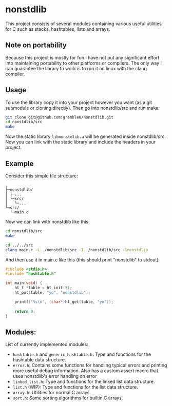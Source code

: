 # nonstdlib
This project consists of several modules containing various useful utilities for C such as stacks, hashtables, lists and arrays.

## Note on portability
Because this project is mostly for fun I have not put any significant effort into maintaining portability to other platforms or compilers. The only way i can guarantee the library to work is to run it on linux with the clang compiler.

## Usage
To use the library copy it into your project however you want (as a git submodule or cloning directly). Then go into nonstdlib/src and run make:
```sh
git clone git@github.com:gremble0/nonstdlib.git
cd nonstdlib/src
make
```
Now the static library `libnonstdlib.a` will be generated inside nonstdlib/src. Now you can link with the static library and include the headers in your project.

## Example
Consider this simple file structure:
```
.
├─nonstdlib/
│ ├─...
│ └─src/
│   └─...
└─src/
  └─main.c
```

Now we can link with nonstdlib like this:
```sh
cd nonstdlib/src
make

cd ../../src
clang main.c -L../nonstdlib/src -I../nonstdlib/src -lnonstdlib
```

And then use it in main.c like this (this should print "nonstdlib" to stdout):
```c
#include <stdio.h>
#include "hashtable.h"

int main(void) {
    ht_t *table = ht_init(5);
    ht_put(table, "yo", "nonstdlib");

    printf("%s\n", (char*)ht_get(table, "yo"));
    
    return 0;
}
```

## Modules:
List of currently implemented modules:
- `hashtable.h` and `generic_hashtable.h`: Type and functions for the hashtable data structure.
- `error.h`: Contains some functions for handling typical errors and printing more useful debug information. Also has a custom assert macro that uses nonstdlib's error handling on error
- `linked_list.h`: Type and functions for the linked list data structure.
- `list.h` (WIP): Type and functions for the list data structure.
- `array.h`: Utilities for normal C arrays.
- `sort.h`: Some sorting algorithms for builtin C arrays.
